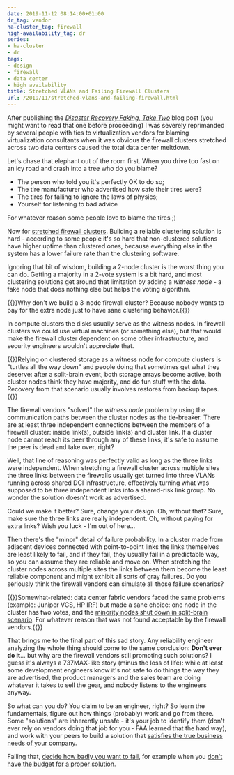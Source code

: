 ```yaml
---
date: 2019-11-12 08:14:00+01:00
dr_tag: vendor
ha-cluster_tag: firewall
high-availability_tag: dr
series:
- ha-cluster
- dr
tags:
- design
- firewall
- data center
- high availability
title: Stretched VLANs and Failing Firewall Clusters
url: /2019/11/stretched-vlans-and-failing-firewall.html
---
```

After publishing the *[Disaster Recovery Faking, Take Two](https://blog.ipspace.net/2019/10/disaster-recovery-faking-take-two.html)* blog post (you might want to read that one before proceeding) I was severely reprimanded by several people with ties to virtualization vendors for blaming virtualization consultants when it was obvious the firewall clusters stretched across two data centers caused the total data center meltdown.

Let's chase that elephant out of the room first. When you drive too fast on an icy road and crash into a tree who do you blame?

-   The person who told you it's perfectly OK to do so;
-   The tire manufacturer who advertised how safe their tires were?
-   The tires for failing to ignore the laws of physics;
-   Yourself for listening to bad advice

For whatever reason some people love to blame the tires ;)
<!--more-->
Now for [stretched firewall clusters](https://blog.ipspace.net/2011/04/distributed-firewalls-how-badly-do-you.html). Building a reliable clustering solution is hard - according to some people it's so hard that non-clustered solutions have higher uptime than clustered ones, because everything else in the system has a lower failure rate than the clustering software.

Ignoring that bit of wisdom, building a 2-node cluster is the worst thing you can do. Getting a majority in a 2-vote system is a bit hard, and most clustering solutions get around that limitation by adding a *witness node* - a fake node that does nothing else but helps the voting algorithm.

{{<note>}}Why don't we build a 3-node firewall cluster? Because nobody wants to pay for the extra node just to have sane clustering behavior.{{</note>}}

In compute clusters the disks usually serve as the witness nodes. In firewall clusters we could use virtual machines (or something else), but that would make the firewall cluster dependent on some other infrastructure, and security engineers wouldn't appreciate that.

{{<note>}}Relying on clustered storage as a witness node for compute clusters is "turtles all the way down" and people doing that sometimes get what they deserve: after a split-brain event, both storage arrays become active, both cluster nodes think they have majority, and do fun stuff with the data. Recovery from that scenario usually involves restores from backup tapes.{{</note>}}

The firewall vendors "solved" the *witness node* problem by using the communication paths between the cluster nodes as the tie-breaker. There are at least three independent connections between the members of a firewall cluster: inside link(s), outside link(s) and cluster link. If a cluster node cannot reach its peer through any of these links, it's safe to assume the peer is dead and take over, right?

Well, that line of reasoning was perfectly valid as long as the three links were independent. When stretching a firewall cluster across multiple sites the three links between the firewalls usually get turned into three VLANs running across shared DCI infrastructure, effectively turning what was supposed to be three independent links into a shared-risk link group. No wonder the solution doesn't work as advertised.

Could we make it better? Sure, change your design. Oh, without that? Sure, make sure the three links are really independent. Oh, without paying for extra links? Wish you luck - I'm out of here...

Then there's the "minor" detail of failure probability. In a cluster made from adjacent devices connected with point-to-point links the links themselves are least likely to fail, and if they fail, they usually fail in a predictable way, so you can assume they are reliable and move on. When stretching the cluster nodes across multiple sites the links between them become the least reliable component and might exhibit all sorts of gray failures. Do you seriously think the firewall vendors can simulate all those failure scenarios?

{{<note>}}Somewhat-related: data center fabric vendors faced the same problems (example: Juniper VCS, HP IRF) but made a sane choice: one node in the cluster has two votes, and the [minority nodes shut down in split-brain scenario](https://blog.ipspace.net/2011/09/long-distance-irf-fabric-works-best-in.html). For whatever reason that was not found acceptable by the firewall vendors.{{</note>}}

That brings me to the final part of this sad story. Any reliability engineer analyzing the whole thing should come to the same conclusion: **Don't ever do it**... but why are the firewall vendors still promoting such solutions? I guess it's always a 737MAX-like story (minus the loss of life): while at least some development engineers know it's not safe to do things the way they are advertised, the product managers and the sales team are doing whatever it takes to sell the gear, and nobody listens to the engineers anyway.

So what can you do? You claim to be an engineer, right? So learn the fundamentals, figure out how things (probably) work and go from there. Some "solutions" are inherently unsafe - it's your job to identify them (don't ever rely on vendors doing that job for you - FAA learned that the hard way), and work with your peers to build a solution that [satisfies the true business needs of your company](https://blog.ipspace.net/2013/01/long-distance-vmotion-stretched-ha.html).

Failing that, [decide how badly you want to fail](https://blog.ipspace.net/2011/04/distributed-firewalls-how-badly-do-you.html), for example when you [don't have the budget for a proper solution](https://blog.ipspace.net/2015/10/sometimes-you-have-to-decide-how-badly.html).
